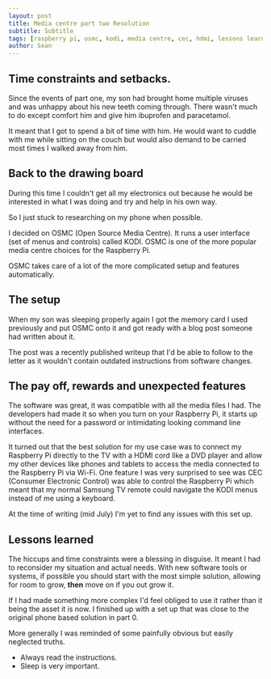 ```yaml
---
layout: post
title: Media centre part two Resolution
subtitle: Subtitle
tags: [raspberry pi, osmc, kodi, media centre, cec, hdmi, lessons learned, simple solutions, diy tech]
author: Sean
---
```


## Time constraints and setbacks.

Since the events of part one, my son had brought home multiple viruses and was unhappy about his new teeth coming through. There wasn't much to do except comfort him and give him ibuprofen and paracetamol.

It meant that I got to spend a bit of time with him. He would want to cuddle with me while sitting on the couch but would also demand to be carried most times I walked away from him.

## Back to the drawing board

During this time I couldn't get all my electronics out because he would be interested in what I was doing and try and help in his own way.

So I just stuck to researching on my phone when possible. 

I decided on OSMC (Open Source Media Centre). It runs a user interface (set of menus and controls) called KODI.  OSMC is one of the more popular media centre choices for the Raspberry Pi.

OSMC takes care of a lot of the more complicated setup and features automatically.

## The setup 

When my son was sleeping properly again I got the memory card I used previously and put OSMC onto it and got ready with a blog post someone had written about it. 

The post was a recently published writeup that I'd be able to follow to the letter as it wouldn't contain outdated instructions from software changes. 
## The pay off, rewards and unexpected features

The software was great, it was compatible with all the media files I had. The developers had made it so when you turn on your Raspberry Pi, it starts up without the need for a password or intimidating looking command line interfaces. 

It turned out that the best solution for my use case was to connect my Raspberry Pi directly to the TV with a HDMI cord like a DVD player and allow my other devices like phones and tablets to access the media connected to the Raspberry Pi via Wi-Fi. One feature I was very surprised to see was CEC (Consumer Electronic Control) was able to control the Raspberry Pi which meant that my normal Samsung TV remote could navigate the KODI menus instead of me using a keyboard.

At the time of writing (mid July) I'm yet to find any issues with this set up. 

## Lessons learned 

The hiccups and time constraints were a blessing in disguise. It meant I had to reconsider my situation and actual needs.
With new software tools or systems, if possible you should start with the most simple solution, allowing for room to grow, **then** move on if you out grow it.

If I had made something more complex I'd feel obliged to use it rather than it being the asset it is now. I finished up with a set up that was close to the original phone based solution in part 0.

More generally I was reminded of some painfully obvious but easily neglected truths.
- Always read the instructions.
- Sleep is very important.